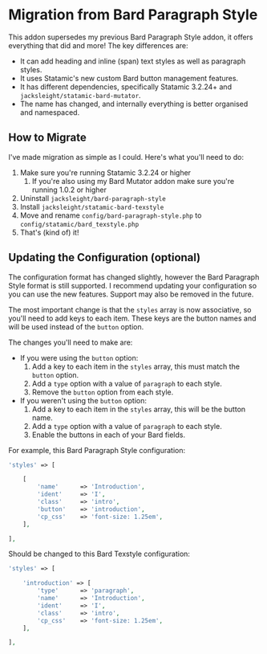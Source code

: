# Migration from Bard Paragraph Style

This addon supersedes my previous Bard Paragraph Style addon, it offers everything that did and more! The key differences are:

* It can add heading and inline (span) text styles as well as paragraph styles.
* It uses Statamic's new custom Bard button management features.
* It has different dependencies, specifically Statamic 3.2.24+ and `jacksleight/statamic-bard-mutator`.
* The name has changed, and internally everything is better organised and namespaced.

## How to Migrate

I've made migration as simple as I could. Here's what you'll need to do:

1. Make sure you're running Statamic 3.2.24 or higher
    1. If you're also using my Bard Mutator addon make sure you're running 1.0.2 or higher
2. Uninstall `jacksleight/bard-paragraph-style`
3. Install `jacksleight/statamic-bard-texstyle`
4. Move and rename `config/bard-paragraph-style.php` to `config/statamic/bard_texstyle.php`
5. That's (kind of) it!

## Updating the Configuration (optional)

The configuration format has changed slightly, however the Bard Paragraph Style format is still supported. I recommend updating your configuration so you can use the new features. Support may also be removed in the future.

The most important change is that the `styles` array is now associative, so you'll need to add keys to each item. These keys are the button names and will be used instead of the `button` option.

The changes you'll need to make are:

* If you were using the `button` option:
    1. Add a key to each item in the `styles` array, this must match the `button` option.
    2. Add a `type` option with a value of `paragraph` to each style.
    3. Remove the `button` option from each style.
* If you weren't using the `button` option:
    1. Add a key to each item in the `styles` array, this will be the button name.
    2. Add a `type` option with a value of `paragraph` to each style.
    3. Enable the buttons in each of your Bard fields.

For example, this Bard Paragraph Style configuration:

```php
'styles' => [

    [
        'name'      => 'Introduction',
        'ident'     => 'I',
        'class'     => 'intro',
        'button'    => 'introduction',
        'cp_css'    => 'font-size: 1.25em',
    ],

],
```

Should be changed to this Bard Texstyle configuration:

```php
'styles' => [

    'introduction' => [
        'type'      => 'paragraph',
        'name'      => 'Introduction',
        'ident'     => 'I',
        'class'     => 'intro',
        'cp_css'    => 'font-size: 1.25em',
    ],

],
```
